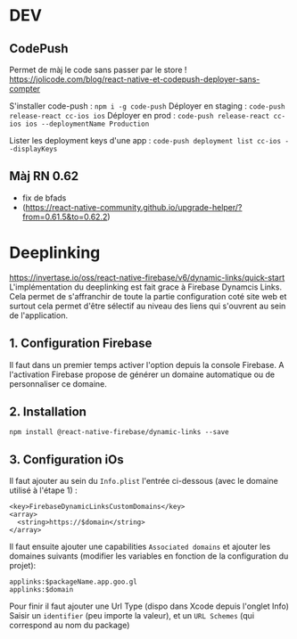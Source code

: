 # DEV
## CodePush
Permet de màj le code sans passer par le store !
https://jolicode.com/blog/react-native-et-codepush-deployer-sans-compter

S'installer code-push : ```npm i -g code-push```
Déployer en staging : ```code-push release-react cc-ios ios```
Déployer en prod : ```code-push release-react cc-ios ios --deploymentName Production```

Lister les deployment keys d'une app :
```code-push deployment list cc-ios --displayKeys```

## Màj RN 0.62
- fix de bfads
- (https://react-native-community.github.io/upgrade-helper/?from=0.61.5&to=0.62.2)


# Deeplinking
https://invertase.io/oss/react-native-firebase/v6/dynamic-links/quick-start
L'implémentation du deeplinking est fait grace à Firebase Dynamcis Links. Cela permet de s'affranchir de toute la partie configuration coté site web et surtout cela permet d'être sélectif au niveau des liens qui s'ouvrent au sein de l'application.

## 1. Configuration Firebase
Il faut dans un premier temps activer l'option depuis la console Firebase. A l'activation Firebase propose de générer un domaine automatique ou de personnaliser ce domaine.

## 2. Installation
```
npm install @react-native-firebase/dynamic-links --save
```

## 3. Configuration iOs
Il faut ajouter au sein du `Info.plist` l'entrée ci-dessous (avec le domaine utilisé à l'étape 1) :
````
<key>FirebaseDynamicLinksCustomDomains</key>
<array>
  <string>https://$domain</string>
</array>
````

Il faut ensuite ajouter une capabilities `Associated domains` et ajouter les domaines suivants (modifier les variables en fonction de la configuration du projet):
````
applinks:$packageName.app.goo.gl
applinks:$domain
````

Pour finir il faut ajouter une Url Type (dispo dans Xcode depuis l'onglet Info)
Saisir un `identifier` (peu importe la valeur), et un `URL Schemes` (qui correspond au nom du package)
